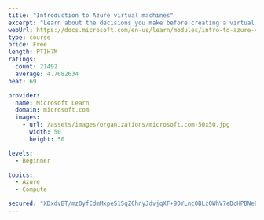 ```yaml
---
title: "Introduction to Azure virtual machines"
excerpt: "Learn about the decisions you make before creating a virtual machine, the options to create and manage the VM, and the extensions and services you use to manage your VM."
webUrl: https://docs.microsoft.com/en-us/learn/modules/intro-to-azure-virtual-machines/
type: course
price: Free
length: PT1H7M
ratings:
  count: 21492
  average: 4.7082634
heat: 69

provider:
  name: Microsoft Learn
  domain: microsoft.com
  images:
    - url: /assets/images/organizations/microsoft.com-50x50.jpg
      width: 50
      height: 50

levels:
  - Beginner

topics:
  - Azure
  - Compute

secured: "XDxdvBT/mz0yfCdmMxpeS1SqZChnyJdvjqXF+90YLnc0BLzOWhV7eDcHPBNe8CGJtZHHOTiphpsIuva5jDO+YVIxt70I6ii6AXA/aga9My7d5f3Vj7OP7OeD7pHSH7C2mC9pkFy6Cj4Req3B4u7Ms7hsVR8mYhoc4AVybu64HD+BrvZk8LI8jHhN299qTyaCOU3gqqxS2f2n2bsPdccVWqDyBv5JaYmamsbE0o9K7JPdjXgypa3cXSkxs39Msc4b3z0HOLGGz7wIDe9LOGum72739xYPpzeNkgF+QS2w0ZGXSljK3xvAU+c+AZg3T0H6MMZMPModDuaekhCT8fmwBjfmWSkTFDYYzt/zVP7zt27OBmLXdlOY0hw9T4AITfvh2xBIxiNCt7aH261T3r3/+Lh6FyXLlIQ0kuBWZfDRahWmBjUl97id6n6xyj3Gyf6w;qHNIo2UkeOlj7PxufY6kRQ=="
---
```


